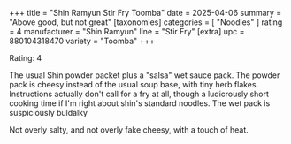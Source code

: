 +++
title = "Shin Ramyun Stir Fry Toomba"
date = 2025-04-06
summary = "Above good, but not great"
[taxonomies]
categories = [ "Noodles" ]
rating = 4
manufacturer = "Shin Ramyun"
line = "Stir Fry"
[extra]
upc = 880104318470
variety = "Toomba"
+++

Rating: 4

The usual Shin powder packet plus a "salsa" wet sauce pack.
The powder pack is cheesy instead of the usual soup base, with tiny herb flakes.
Instructions actually don't call for a fry at all, though a ludicrously short cooking time if I'm right about shin's standard noodles.
The wet pack is suspiciously buldalky

Not overly salty, and not overly fake cheesy, with a touch of heat.
